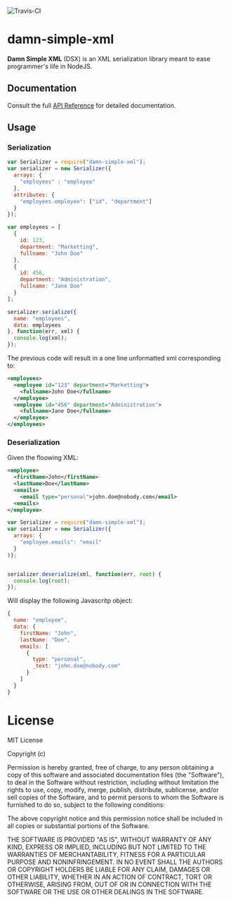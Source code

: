 <img src="https://travis-ci.org/formix/damn-simple-xml.svg?branch=master" 
     alt="Travis-CI">

damn-simple-xml
===============

**Damn Simple XML** (DSX) is an XML serialization library meant to ease 
programmer's life in NodeJS.

## Documentation

Consult the full [API Reference](wiki/Api-Reference) for detailed 
documentation.

## Usage

### Serialization

```javascript
var Serializer = require("damn-simple-xml");
var serializer = new Serializer({
  arrays: {
    "employees" : "employee"
  },
  attributes: {
    "employees.employee": ["id", "department"]
  }
});

var employees = [
  { 
    id: 123,
    department: "Marketting",
    fullname: "John Doe"
  },
  { 
    id: 456,
    department: "Administration",
    fullname: "Jane Doe"
  }
];

serializer.serialize({
  name: "employees", 
  data: employees
}, function(err, xml) {
  console.log(xml);
});
```

The previous code will result in a one line unformatted xml corresponding to:

```xml
<employees>
  <employee id="123" department="Marketting">
    <fullname>John Doe</fullname>
  </employee>
  <employee id="456" department="Administration">
    <fullname>Jane Doe</fullname>
  </employee>
</employees>
```

### Deserialization

Given the floowing XML:
```xml
<employee>
  <firstName>John</firstName>
  <lastName>Doe</lastName>
  <emails>
    <email type="personal">john.doe@nobody.com</email>
  <emails>
</employee>
```


```javascript
var Serializer = require("damn-simple-xml");
var serializer = new Serializer({
  arrays: {
    "employee.emails": "email"
  }
)};


serializer.deserialize(xml, function(err, root) {
  console.log(root);
});
```

Will display the following Javascritp object:

```javascript
{
  name: "employee",
  data: {
    firstName: "John",
    lastName: "Doe",
    emails: [
      {
        type: "personal",
        _text: "john.doe@nobody.com"
      }
    ]
  }
}
```

License
=======

MIT License

Copyright (c) <year> <copyright holders>

Permission is hereby granted, free of charge, to any person obtaining a copy of this software and associated documentation files (the "Software"), to deal in the Software without restriction, including without limitation the rights to use, copy, modify, merge, publish, distribute, sublicense, and/or sell copies of the Software, and to permit persons to whom the Software is furnished to do so, subject to the following conditions:

The above copyright notice and this permission notice shall be included in all copies or substantial portions of the Software.

THE SOFTWARE IS PROVIDED "AS IS", WITHOUT WARRANTY OF ANY KIND, EXPRESS OR IMPLIED, INCLUDING BUT NOT LIMITED TO THE WARRANTIES OF MERCHANTABILITY, FITNESS FOR A PARTICULAR PURPOSE AND NONINFRINGEMENT. IN NO EVENT SHALL THE AUTHORS OR COPYRIGHT HOLDERS BE LIABLE FOR ANY CLAIM, DAMAGES OR OTHER LIABILITY, WHETHER IN AN ACTION OF CONTRACT, TORT OR OTHERWISE, ARISING FROM, OUT OF OR IN CONNECTION WITH THE SOFTWARE OR THE USE OR OTHER DEALINGS IN THE SOFTWARE.
